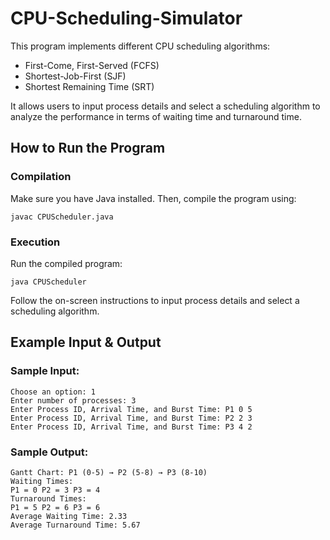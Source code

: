 # CPU-Scheduling-Simulator

This program implements different CPU scheduling algorithms:
- First-Come, First-Served (FCFS)
- Shortest-Job-First (SJF)
- Shortest Remaining Time (SRT)

It allows users to input process details and select a scheduling algorithm to analyze the performance in terms of waiting time and turnaround time.

## How to Run the Program

### Compilation
Make sure you have Java installed. Then, compile the program using:
```
javac CPUScheduler.java
```

### Execution
Run the compiled program:
```
java CPUScheduler
```

Follow the on-screen instructions to input process details and select a scheduling algorithm.

## Example Input & Output
### Sample Input:
```
Choose an option: 1
Enter number of processes: 3
Enter Process ID, Arrival Time, and Burst Time: P1 0 5
Enter Process ID, Arrival Time, and Burst Time: P2 2 3
Enter Process ID, Arrival Time, and Burst Time: P3 4 2
```

### Sample Output:
```
Gantt Chart: P1 (0-5) → P2 (5-8) → P3 (8-10)
Waiting Times:
P1 = 0 P2 = 3 P3 = 4
Turnaround Times:
P1 = 5 P2 = 6 P3 = 6
Average Waiting Time: 2.33
Average Turnaround Time: 5.67
```

